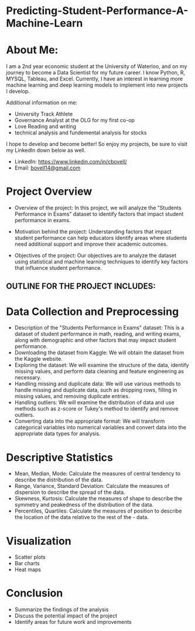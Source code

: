 # Predicting-Student-Performance-A-Machine-Learn

# About Me: 

I am a 2nd year economic student at the University of Waterloo, and on my journey to become a Data Scientist for my future career. I know Python, R, MYSQL, Tableau, and Excel. Currently, I have an interest in learning more machine learning and deep learning models to implement into new projects I develop. 

Additional information on me: 
- University Track Athlete 
- Governance Analyst at the OLG for my first co-op
- Love Reading and writing 
- technical analysis and fundemental analysis for stocks

I hope to develop and become better! So enjoy my projects, be sure to visit my LinkedIn down below as well. 

- LinkedIn: https://www.linkedin.com/in/cbovell/
- Email: bovell14@gmail.com 

# Project Overview
- Overview of the project: In this project, we will analyze the "Students Performance in Exams" dataset to identify factors that impact student performance in exams.

- Motivation behind the project: Understanding factors that impact student performance can help educators identify areas where students need additional support and improve their academic outcomes.

- Objectives of the project: Our objectives are to analyze the dataset using statistical and machine learning techniques to identify key factors that influence student performance.


## OUTLINE FOR THE PROJECT INCLUDES:

# Data Collection and Preprocessing

- Description of the "Students Performance in Exams" dataset: This is a dataset of student performance in math, reading, and writing exams, along with demographic and other factors that may impact student performance.
- Downloading the dataset from Kaggle: We will obtain the dataset from the Kaggle website.
- Exploring the dataset: We will examine the structure of the data, identify missing values, and perform data cleaning and feature engineering as necessary.
- Handling missing and duplicate data: We will use various methods to handle missing and duplicate data, such as dropping rows, filling in missing values, and removing duplicate entries.
- Handling outliers: We will examine the distribution of data and use methods such as z-score or Tukey's method to identify and remove outliers.
- Converting data into the appropriate format: We will transform categorical variables into numerical variables and convert data into the appropriate data types for analysis.

# Descriptive Statistics
- Mean, Median, Mode: Calculate the measures of central tendency to describe the distribution of the data.
- Range, Variance, Standard Deviation: Calculate the measures of dispersion to describe the spread of the data.
- Skewness, Kurtosis: Calculate the measures of shape to describe the symmetry and peakedness of the distribution of the data.
- Percentiles, Quartiles: Calculate the measures of position to describe the location of the data relative to the rest of the - data.

# Visualization
- Scatter plots
- Bar charts
- Heat maps

# Conclusion
- Summarize the findings of the analysis
- Discuss the potential impact of the project 
- Identify areas for future work and improvements
